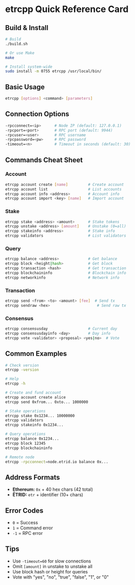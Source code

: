 # etrcpp Quick Reference Card

## Build & Install

```bash
# Build
./build.sh

# Or use Make
make

# Install system-wide
sudo install -m 0755 etrcpp /usr/local/bin/
```

## Basic Usage

```bash
etrcpp [options] <command> [parameters]
```

## Connection Options

```bash
-rpcconnect=<ip>      # Node IP (default: 127.0.0.1)
-rpcport=<port>       # RPC port (default: 9944)
-rpcuser=<user>       # RPC username
-rpcpassword=<pw>     # RPC password
-timeout=<n>          # Timeout in seconds (default: 30)
```

## Commands Cheat Sheet

### Account
```bash
etrcpp account create [name]         # Create account
etrcpp account list                  # List accounts
etrcpp account info <address>        # Account info
etrcpp account import <key> [name]   # Import account
```

### Stake
```bash
etrcpp stake <address> <amount>      # Stake tokens
etrcpp unstake <address> [amount]    # Unstake (0=all)
etrcpp stakeinfo <address>           # Stake info
etrcpp validators                    # List validators
```

### Query
```bash
etrcpp balance <address>             # Get balance
etrcpp block <height|hash>           # Get block
etrcpp transaction <hash>            # Get transaction
etrcpp blockchaininfo                # Blockchain info
etrcpp networkinfo                   # Network info
```

### Transaction
```bash
etrcpp send <from> <to> <amount> [fee]  # Send tx
etrcpp sendraw <hex>                     # Send raw tx
```

### Consensus
```bash
etrcpp consensusday                  # Current day
etrcpp consensusdayinfo <day>        # Day info
etrcpp vote <validator> <proposal> <yes|no>  # Vote
```

## Common Examples

```bash
# Check version
etrcpp -version

# Help
etrcpp -h

# Create and fund account
etrcpp account create alice
etrcpp send 0xfrom... 0xto... 1000000

# Stake operations
etrcpp stake 0x1234... 10000000
etrcpp validators
etrcpp stakeinfo 0x1234...

# Query operations
etrcpp balance 0x1234...
etrcpp block 12345
etrcpp blockchaininfo

# Remote node
etrcpp -rpcconnect=node.etrid.io balance 0x...
```

## Address Formats

- **Ethereum:** `0x` + 40 hex chars (42 total)
- **ËTRID:** `etr` + identifier (10+ chars)

## Error Codes

- `0` = Success
- `1` = Command error
- `-1` = RPC error

## Tips

- Use `-timeout=60` for slow connections
- Omit `[amount]` in unstake to unstake all
- Use block hash or height for queries
- Vote with "yes", "no", "true", "false", "1", or "0"
